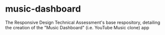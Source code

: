 # music-dashboard
The Responsive Design Technical Assessment's base respository, detailing the creation of the "Music Dashboard" (i.e. YouTube Music clone) app
